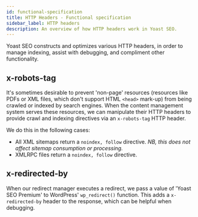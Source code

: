 ```yaml
---
id: functional-specification
title: HTTP Headers - Functional specification
sidebar_label: HTTP headers
description: An overview of how HTTP headers work in Yoast SEO.
---
```

Yoast SEO constructs and optimizes various HTTP headers, in order to manage indexing, assist with debugging, and compliment other functionality.

## x-robots-tag
It's sometimes desirable to prevent 'non-page' resources (resources like PDFs or XML files, which don't support HTML `<head>` mark-up) from being crawled or indexed by search engines.
When the content management system serves these resources, we can manipulate their HTTP headers to provide crawl and indexing directives via an `x-robots-tag` HTTP header.

We do this in the following cases:
- All XML sitemaps return a `noindex, follow` directive. *NB, this does not affect sitemap consumption or processing.*
- XMLRPC files return a `noindex, follow` directive.

## x-redirected-by
When our redirect manager executes a redirect, we pass a value of 'Yoast SEO Premium' to WordPress' `wp_redirect()` function. This adds a `x-redirected-by` header to the response, which can be helpful when debugging.

